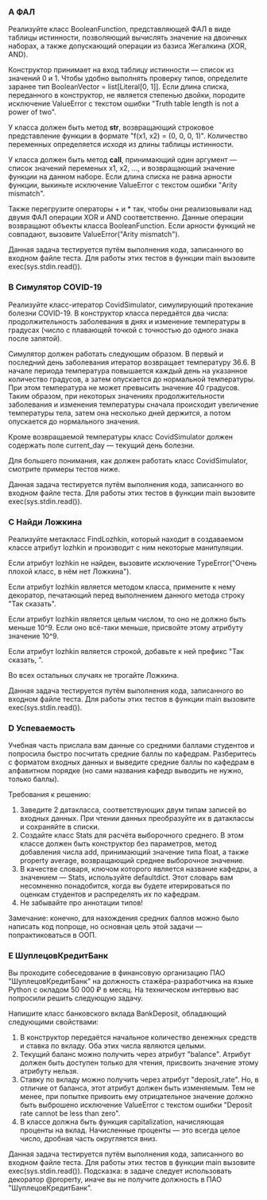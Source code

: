 ### A ФАЛ
Реализуйте класс BooleanFunction, представляющей ФАЛ в виде таблицы истинности, позволяющий вычислять значение на двоичных наборах, а также допускающий операции из базиса Жегалкина (XOR, AND).

Конструктор принимает на вход таблицу истинности — список из значений 0 и 1. Чтобы удобно выполнять проверку типов, определите заранее тип BooleanVector = list[Literal[0, 1]]. Если длина списка, переданного в конструктор, не является степенью двойки, породите исключение ValueError с текстом ошибки "Truth table length is not a power of two".

У класса должен быть метод __str__, возвращающий строковое представление функции в формате "f(x1, x2) = (0, 0, 0, 1)". Количество переменных определяется исходя из длины таблицы истинности.

У класса должен быть метод __call__, принимающий один аргумент — список значений переменых x1, x2, ..., и возвращающий значение функции на данном наборе. Если длина списка не равна арности функции, выкиньте исключение ValueError с текстом ошибки "Arity mismatch".

Также перегрузите операторы + и * так, чтобы они реализовывали над двумя ФАЛ операции XOR и AND соответственно. Данные операции возвращают объекты класса BooleanFunction. Если арности функций не совпадают, вызовите ValueError("Arity mismatch").

Данная задача тестируется путём выполнения кода, записанного во входном файле теста. Для работы этих тестов в функции main вызовите exec(sys.stdin.read()).

### B Симулятор COVID-19
Реализуйте класс-итератор CovidSimulator, симулирующий протекание болезни COVID-19. В конструктор класса передаётся два числа: продолжительность заболевания в днях и изменение температуры в градусах (число с плавающей точкой с точностью до одного знака после запятой).

Симулятор должен работать следующим образом. В первый и последний день заболевания итератор возвращает температуру 36.6. В начале периода температура повышается каждый день на указанное количество градусов, а затем опускается до нормальной температуры. При этом температура не может превысить значение 40 градусов. Таким образом, при некоторых значениях продолжительности заболевания и изменения температуры сначала происходит увеличение температуры тела, затем она несколько дней держится, а потом опускается до нормального значения.

Кроме возвращаемой температуры класс CovidSimulator должен содержать поле current_day — текущий день болезни.

Для большего понимания, как должен работать класс CovidSimulator, смотрите примеры тестов ниже.

Данная задача тестируется путём выполнения кода, записанного во входном файле теста. Для работы этих тестов в функции main вызовите exec(sys.stdin.read()).
### C Найди Ложкина
Реализуйте метакласс FindLozhkin, который находит в создаваемом классе атрибут lozhkin и производит с ним некоторые манипуляции.

Если атрибут lozhkin не найден, вызовите исключение TypeError("Очень плохой класс, в нём нет Ложкина").

Если атрибут lozhkin является методом класса, примените к нему декоратор, печатающий перед выполнением данного метода строку "Так сказать".

Если атрибут lozhkin является целым числом, то оно не должно быть меньше 10^9. Если оно всё-таки меньше, присвойте этому атрибуту значение 10^9.

Если атрибут lozhkin является строкой, добавьте к ней префикс "Так сказать, ".

Во всех остальных случаях не трогайте Ложкина.

Данная задача тестируется путём выполнения кода, записанного во входном файле теста. Для работы этих тестов в функции main вызовите exec(sys.stdin.read()).

### D Успеваемость
Учебная часть прислала вам данные со средними баллами студентов и попросила быстро посчитать средние баллы по кафедрам. Разберитесь с форматом входных данных и выведите средние баллы по кафедрам в алфавитном порядке (но сами названия кафедр выводить не нужно, только баллы).

Требования к решению:
1. Заведите 2 датакласса, соответствующих двум типам записей во входных данных. При чтении данных преобразуйте их в датаклассы и сохраняйте в списки.
2. Создайте класс Stats для расчёта выборочного среднего. В этом классе должен быть конструктор без параметров, метод добавления числа add, принимающий значение типа float, а также property average, возвращающий среднее выборочное значение.
3. В качестве словаря, ключом которого является название кафедры, а значением — Stats, используйте defaultdict. Этот словарь вам несомненно понадобится, когда вы будете итерироваться по оценкам студентов и распределять их по кафедрам.
4. Не забывайте про аннотации типов!

Замечание: конечно, для нахождения средних баллов можно было написать код попроще, но основная цель этой задачи — попрактиковаться в ООП.

### E ШуплецовКредитБанк
Вы проходите собеседование в финансовую организацию ПАО "ШуплецовКредитБанк" на должность стажёра-разработчика на языке Python с окладом 50 000 ₽ в месяц. На техническом интервью вас попросили решить следующую задачу.

Напишите класс банковского вклада BankDeposit, обладающий следующими свойствами:
1. В конструктор передаётся начальное количество денежных средств и ставка по вкладу. Оба этих числа являются целыми.
2. Текущий баланс можно получить через атрибут "balance". Атрибут должен быть доступен только для чтения, присвоить значение этому атрибуту нельзя.
3. Ставку по вкладу можно получить через атрибут "deposit_rate". Но, в отличие от баланса, этот атрибут должен быть изменяемым. Тем не менее, при попытке привоить ему отрицательное значение должно быть выброшено исключение ValueError с текстом ошибки "Deposit rate cannot be less than zero".
4. В классе должна быть функция capitalization, начисляющая проценты на вклад. Начисленные проценты — это всегда целое число, дробная часть округляется вниз.

Данная задача тестируется путём выполнения кода, записанного во входном файле теста. Для работы этих тестов в функции main вызовите exec(sys.stdin.read()).
Подсказка: в задаче следует использовать декоратор @property, иначе вы не получите должность в ПАО "ШуплецовКредитБанк".
